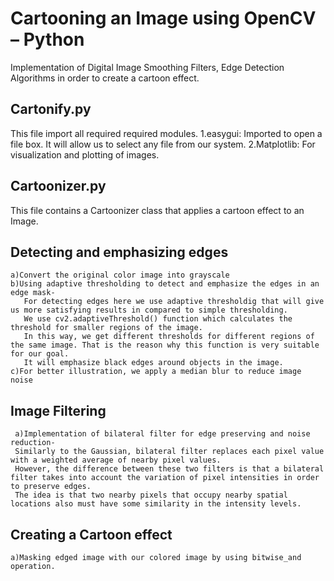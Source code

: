 # Cartooning an Image using OpenCV – Python
Implementation of Digital Image Smoothing Filters, Edge Detection Algorithms in order to create a cartoon effect.

## Cartonify.py
This file import all required required modules.
  1.easygui: Imported to open a file box. It will allow us to select any file from our system.
  2.Matplotlib: For visualization and plotting of images.
  
## Cartoonizer.py
This file contains a Cartoonizer class that applies a cartoon effect to an Image.
  ## Detecting and emphasizing edges
    a)Convert the original color image into grayscale
    b)Using adaptive thresholding to detect and emphasize the edges in an edge mask-
       For detecting edges here we use adaptive thresholdig that will give us more satisfying results in compared to simple thresholding. 
       We use cv2.adaptiveThreshold() function which calculates the threshold for smaller regions of the image. 
       In this way, we get different thresholds for different regions of the same image. That is the reason why this function is very suitable for our goal.
       It will emphasize black edges around objects in the image.
    c)For better illustration, we apply a median blur to reduce image noise
    
  ## Image Filtering
     a)Implementation of bilateral filter for edge preserving and noise reduction-
     Similarly to the Gaussian, bilateral filter replaces each pixel value with a weighted average of nearby pixel values. 
     However, the difference between these two filters is that a bilateral filter takes into account the variation of pixel intensities in order to preserve edges. 
     The idea is that two nearby pixels that occupy nearby spatial locations also must have some similarity in the intensity levels.
  
 ## Creating a Cartoon effect
    a)Masking edged image with our colored image by using bitwise_and operation.
 
